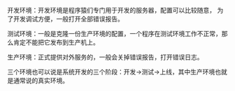 开发环境：开发环境是程序猿们专门用于开发的服务器，配置可以比较随意， 为了开发调试方便，一般打开全部错误报告。

测试环境：一般是克隆一份生产环境的配置，一个程序在测试环境工作不正常，那么肯定不能把它发布到生产机上。

生产环境：正式提供对外服务的，一般会关掉错误报告，打开错误日志。

三个环境也可以说是系统开发的三个阶段：开发->测试->上线，其中生产环境也就是通常说的真实环境。